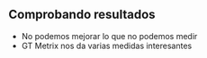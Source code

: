 
## Comprobando resultados
* No podemos mejorar lo que no podemos medir
* GT Metrix nos da varias medidas interesantes
